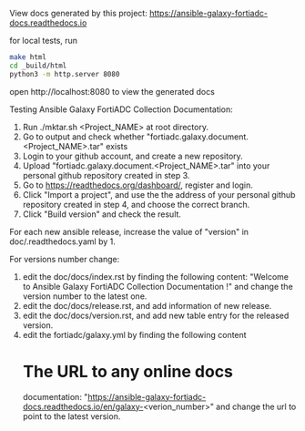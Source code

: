 View docs generated by this project: https://ansible-galaxy-fortiadc-docs.readthedocs.io


for local tests, run 

```sh
make html
cd _build/html
python3 -m http.server 8080
```

open http://localhost:8080 to view the generated docs


Testing Ansible Galaxy FortiADC Collection Documentation:

1. Run ./mktar.sh <Project_NAME> at root directory.
2. Go to output and check whether "fortiadc.galaxy.document.<Project_NAME>.tar" exists
3. Login to your github account, and create a new repository.
4. Upload "fortiadc.galaxy.document.<Project_NAME>.tar" into your personal github repository created in step 3.
5. Go to https://readthedocs.org/dashboard/, register and login.
6. Click "Import a project", and use the the address of your personal github repository created in step 4, and choose the correct branch.
7. Click "Build version" and check the result.

For each new ansible release, increase the value of "version" in doc/.readthedocs.yaml by 1.


For versions number change:
1. edit the doc/docs/index.rst by finding the following content: 
   "Welcome to Ansible Galaxy FortiADC Collection Documentation <version number>!"
   and change the version number to the latest one.
2. edit the doc/docs/release.rst, and add information of new release.
3. edit the doc/docs/version.rst, and add new table entry for the released version.
4. edit the fortiadc/galaxy.yml by finding the following content
   # The URL to any online docs
    documentation: "https://ansible-galaxy-fortiadc-docs.readthedocs.io/en/galaxy-<verion_number>"
   and change the url to point to the latest version.
